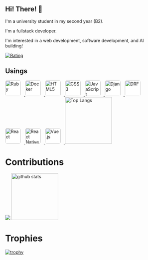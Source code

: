 ## Hi! There! 👋

I'm a university student in my second year (B2).

I'm a fullstack developer.

I'm interested in a web development, software development, and AI building!

[![Rating](https://badgen.org/img/atcoder/hasitaka/rating/algorithm?style=plastic)](https://atcoder.jp/users/hasitaka?contestType=algo)

<h2>Usings</h2>

<a href="https://www.ruby-lang.org/">
  <img src="https://cdn.jsdelivr.net/npm/simple-icons@v5/icons/ruby.svg" alt="Ruby" height="50" style="margin-right: 10px; background-color: white; border-radius: 5px;">
</a>
<a href="https://www.docker.com/">
  <img src="https://cdn.jsdelivr.net/npm/simple-icons@v5/icons/docker.svg" alt="Docker" height="50" style="margin-right: 10px; background-color: white; border-radius: 5px;">
</a>
<a href="https://developer.mozilla.org/en-US/docs/Web/Guide/HTML">
  <img src="https://cdn.jsdelivr.net/npm/simple-icons@v5/icons/html5.svg" alt="HTML5" height="50" style="margin-right: 10px; background-color: white; border-radius: 5px;">
</a>
<a href="https://developer.mozilla.org/en-US/docs/Web/CSS">
  <img src="https://cdn.jsdelivr.net/npm/simple-icons@v5/icons/css3.svg" alt="CSS3" height="50" style="margin-right: 10px; background-color: white; border-radius: 5px;">
</a>
<a href="https://developer.mozilla.org/en-US/docs/Web/JavaScript">
  <img src="https://cdn.jsdelivr.net/npm/simple-icons@v5/icons/javascript.svg" alt="JavaScript" height="50" style="margin-right: 10px; background-color: white; border-radius: 5px;">
</a>
<a href="https://www.djangoproject.com/">
  <img src="https://cdn.jsdelivr.net/npm/simple-icons@v5/icons/django.svg" alt="Django" height="50" style="margin-right: 10px; background-color: white; border-radius: 5px;">
</a>
<a href="https://www.django-rest-framework.org/">
  <img src="https://cdn.jsdelivr.net/npm/simple-icons@v5/icons/django.svg" alt="DRF" height="50" style="margin-right: 10px; background-color: white; border-radius: 5px;">
</a>
<a href="https://reactjs.org/">
  <img src="https://cdn.jsdelivr.net/npm/simple-icons@v5/icons/react.svg" alt="React" height="50" style="margin-right: 10px; background-color: white; border-radius: 5px;">
</a>
<a href="https://reactnative.dev/">
  <img src="https://cdn.jsdelivr.net/npm/simple-icons@v5/icons/react.svg" alt="React Native" height="50" style="margin-right: 10px; background-color: white; border-radius: 5px;">
</a>
<a href="https://vuejs.org/">
  <img src="https://cdn.jsdelivr.net/npm/simple-icons@v5/icons/vue-dot-js.svg" alt="Vue.js" height="50" style="margin-right: 10px; background-color: white; border-radius: 5px;">
</a>

<img alt="Top Langs" height="150px" src="https://github-readme-stats.vercel.app/api/top-langs/?username=taku072002T&layout=compact&count_private=true&show_icons=true&theme=tokyonight" />

# Contributions


![](https://github-profile-summary-cards.vercel.app/api/cards/profile-details?username=taku072002T&theme=2077)
<img alt="github stats" height="150px" src="https://github-readme-stats.vercel.app/api?username=taku072002T&count_private=true&show_icons=true&show_icons=true&theme=tokyonight" />

# Trophies


[![trophy](https://github-profile-trophy.vercel.app/?username=taku072002T&theme=onedark)](https://github-profile-trophy.vercel.app/?username=ryo-ma&theme=tokyonight)
